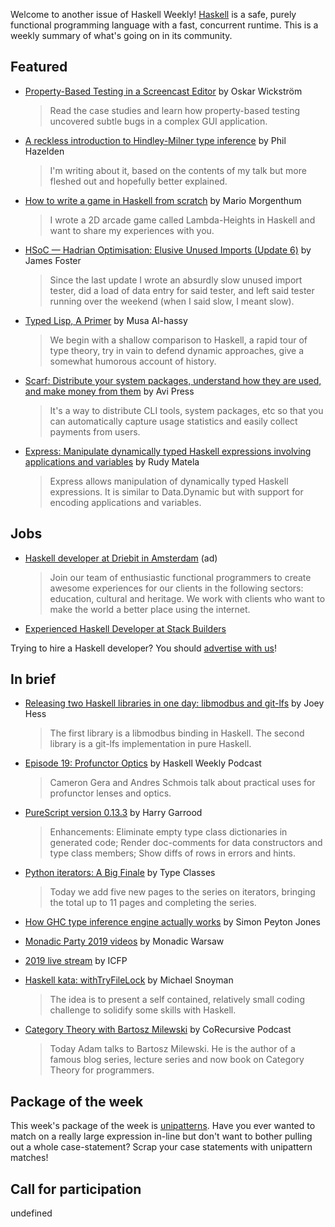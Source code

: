 <!-- 2019-08-22 unpublished -->

Welcome to another issue of Haskell Weekly!
[Haskell](https://www.haskell.org) is a safe, purely functional programming language with a fast, concurrent runtime.
This is a weekly summary of what's going on in its community.

## Featured

-   [Property-Based Testing in a Screencast Editor](https://leanpub.com/property-based-testing-in-a-screencast-editor) by Oskar Wickström
    > Read the case studies and learn how property-based testing uncovered subtle bugs in a complex GUI application.

-   [A reckless introduction to Hindley-Milner type inference](http://reasonableapproximation.net/2019/05/05/hindley-milner.html) by Phil Hazelden
    > I'm writing about it, based on the contents of my talk but more fleshed out and hopefully better explained.

-   [How to write a game in Haskell from scratch](https://morgenthum.tech/articles/write-haskell-game) by Mario Morgenthum
    > I wrote a 2D arcade game called Lambda-Heights in Haskell and want to share my experiences with you.

-   [HSoC — Hadrian Optimisation: Elusive Unused Imports (Update 6)](https://medium.com/@ratherforky/hsoc-hadrian-optimisation-elusive-unused-imports-update-6-adaa1a7c16e2) by James Foster
    > Since the last update I wrote an absurdly slow unused import tester, did a load of data entry for said tester, and left said tester running over the weekend (when I said slow, I meant slow).

-   [Typed Lisp, A Primer](https://alhassy.github.io/TypedLisp/) by Musa Al-hassy
    > We begin with a shallow comparison to Haskell, a rapid tour of type theory, try in vain to defend dynamic approaches, give a somewhat humorous account of history.

-   [Scarf: Distribute your system packages, understand how they are used, and make money from them](https://np.reddit.com/r/haskell/comments/ctiopc/scarf_distribute_your_system_packages_understand/) by Avi Press
    > It's a way to distribute CLI tools, system packages, etc so that you can automatically capture usage statistics and easily collect payments from users.

-   [Express: Manipulate dynamically typed Haskell expressions involving applications and variables](https://np.reddit.com/r/haskell/comments/crp5y5/ann_expressv012_manipulate_dynamically_typed/) by Rudy Matela
    > Express allows manipulation of dynamically typed Haskell expressions. It is similar to Data.Dynamic but with support for encoding applications and variables.

## Jobs

-   [Haskell developer at Driebit in Amsterdam](https://vacatures.driebit.nl/ontwikkelaar-erlang-elm-haskell/en) (ad)
    > Join our team of enthusiastic functional programmers to create awesome experiences for our clients in the following sectors: education, cultural and heritage. We work with clients who want to make the world a better place using the internet.

-   [Experienced Haskell Developer at Stack Builders](https://stackbuilders.workable.com/j/E01709D897)

Trying to hire a Haskell developer?
You should [advertise with us](https://haskellweekly.news/advertising.html)!

## In brief

-   [Releasing two Haskell libraries in one day: libmodbus and git-lfs](https://joeyh.name/blog/entry/releasing_two_haskell_libraries_in_one_day/) by Joey Hess
    > The first library is a libmodbus binding in Haskell. The second library is a git-lfs implementation in pure Haskell.

-   [Episode 19: Profunctor Optics](https://haskellweekly.news/podcast/episodes/19.html) by Haskell Weekly Podcast
    > Cameron Gera and Andres Schmois talk about practical uses for profunctor lenses and optics.

-   [PureScript version 0.13.3](https://github.com/purescript/purescript/releases/tag/v0.13.3) by Harry Garrood
    > Enhancements: Eliminate empty type class dictionaries in generated code; Render doc-comments for data constructors and type class members; Show diffs of rows in errors and hints.

-   [Python iterators: A Big Finale](https://typeclasses.com/python) by Type Classes
    > Today we add five new pages to the series on iterators, bringing the total up to 11 pages and completing the series.

-   [How GHC type inference engine actually works](https://youtu.be/x3evzO8O9e8) by Simon Peyton Jones

-   [Monadic Party 2019 videos](https://www.youtube.com/playlist?list=PLcAu_kKy-krxDD1WwRX_9rc0knAFK3nHs) by Monadic Warsaw

-   [2019 live stream](https://ventotene.conf.meetecho.com/icfp/) by ICFP

-   [Haskell kata: withTryFileLock](https://www.snoyman.com/blog/2019/08/haskell-kata-with-try-file-lock) by Michael Snoyman
    > The idea is to present a self contained, relatively small coding challenge to solidify some skills with Haskell.

-   [Category Theory with Bartosz Milewski](https://corecursive.com/035-bartosz-milewski-category-theory/) by CoRecursive Podcast
    > Today Adam talks to Bartosz Milewski. He is the author of a famous blog series, lecture series and now book on Category Theory for programmers.

## Package of the week

This week's package of the week is [unipatterns](https://hackage.haskell.org/package/unipatterns-0.0.0.0). Have you ever wanted to match on a really large expression in-line but don't want to bother pulling out a whole case-statement? Scrap your case statements with unipattern matches!

## Call for participation

undefined
